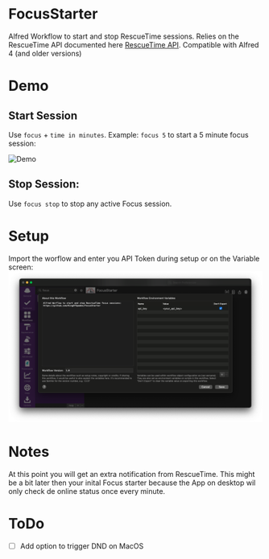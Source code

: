 # FocusStarter
Alfred Workflow to start and stop RescueTime sessions. Relies on the RescueTime API documented here [RescueTime API](https://www.rescuetime.com/apidoc). Compatible with Alfred 4 (and older versions)

# Demo
## Start Session
Use `focus` + `time in minutes`. Example: `focus 5` to start a 5 minute focus session:

![Demo](demo.gif)

## Stop Session:
Use `focus stop` to stop any active Focus session.

# Setup
Import the worflow and enter you API Token during setup or on the Variable screen:
![Screenshot](screenshot.png)

# Notes
At this point you will get an extra notification from RescueTime. This might be a bit later then your inital Focus starter because the App on desktop wil only check de online status once every minute.

# ToDo
- [ ] Add option to trigger DND on MacOS
